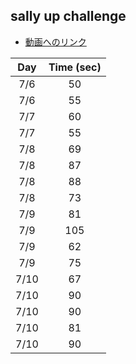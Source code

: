 ## sally up challenge

* [動画へのリンク](https://youtu.be/wSQE5rHq-Jo)

| Day | Time (sec) |
| :----: | :----: |
| 7/6 | 50 |
| 7/6 | 55 |
| 7/7 | 60 |
| 7/7 | 55 |
| 7/8 | 69 |
| 7/8 | 87 |
| 7/8 | 88 |
| 7/8 | 73 |
| 7/9 | 81 |
| 7/9 | 105 |
| 7/9 | 62 |
| 7/9 | 75 |
| 7/10 | 67 |
| 7/10 | 90 |
| 7/10 | 90 |
| 7/10 | 81 |
| 7/10 | 90 |

